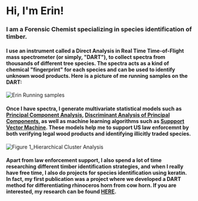 # Hi, I'm Erin!
### I am a Forensic Chemist specializing in species identification of timber. 
#### I use an instrument called a Direct Analysis in Real Time Time-of-Flight mass spectrometer (or simply, "DART"), to collect spectra from thousands of different tree species. The spectra acts as a kind of chemical "fingerprint" for each species and can be used to identify unknown wood products. Here is a picture of me running samples on the DART:
![Erin Running samples](https://user-images.githubusercontent.com/88633361/141036398-92840365-0b81-4aec-8782-7125c376b782.jpg)
#### Once I have spectra, I generate multivariate statistical models such as [Principal Component Analysis](https://www.sartorius.com/en/knowledge/science-snippets/what-is-principal-component-analysis-pca-and-how-it-is-used-507186), [Discriminant Analysis of Principal Components](https://bmcgenomdata.biomedcentral.com/articles/10.1186/1471-2156-11-94), as well as machine learning algorithms such as [Suppport Vector Machine](https://towardsdatascience.com/support-vector-machine-introduction-to-machine-learning-algorithms-934a444fca47). These models help me to support US law enforcemnt by both verifying legal wood products and identifying illicitly traded species.
![Figure 1_Hierarchical Cluster Analysis](https://user-images.githubusercontent.com/88633361/141040134-c8ed8e87-6209-44ee-b5ac-54fb2423d91e.png)

#### Apart from law enforcement support, I also spend a lot of time researching different timber identification strategies, and when I really have free time, I also do projects for species identification using keratin. In fact, my first publication was a project where we developed a DART method for differentiating rhinoceros horn from cow horn. If you are interested, my research can be found [HERE](https://www.researchgate.net/profile/Erin-Price-4). 
